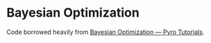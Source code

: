# Bayesian Optimization

Code borrowed heavily from [Bayesian Optimization — Pyro Tutorials](https://pyro.ai/examples/bo.html).
